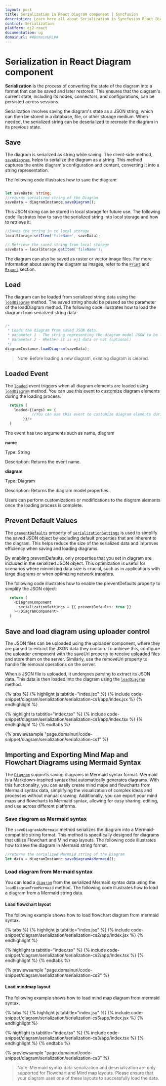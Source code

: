```yaml
---
layout: post
title: Serialization in React Diagram component | Syncfusion
description: Learn here all about Serialization in Syncfusion React Diagram component of Syncfusion Essential JS 2 and more.
control: Serialization 
platform: ej2-react
documentation: ug
domainurl: ##DomainURL##
---
```


# Serialization in React Diagram component

**Serialization** is the process of converting the state of the diagram into a format that can be saved and later restored. This ensures that the diagram's current state, including its nodes, connectors, and configurations, can be persisted across sessions.

Serialization involves saving the diagram's state as a JSON string, which can then be stored in a database, file, or other storage medium. When needed, the serialized string can be deserialized to recreate the diagram in its previous state.

## Save

The diagram is serialized as string while saving. The client-side method, [`saveDiagram`](https://ej2.syncfusion.com/react/documentation/api/diagram/#savediagram), helps to serialize the diagram as a string. This method captures the entire diagram's configuration and content, converting it into a string representation.

The following code illustrates how to save the diagram:

```ts

let saveData: string;
//returns serialized string of the Diagram
saveData = diagramInstance.saveDiagram();

```

This JSON string can be stored in local storage for future use. The following code illustrates how to save the serialized string into local storage and how to retrieve it:

```ts
//Saves the string in to local storage
localStorage.setItem('fileName', saveData);

// Retrieve the saved string from local storage
saveData = localStorage.getItem('fileName');

```

The diagram can also be saved as raster or vector image files. For more information about saving the diagram as images, refer to the [`Print`](./print) and [`Export`](./export) section.

## Load

The diagram can be loaded from serialized string data using the [`loadDiagram`](https://ej2.syncfusion.com/react/documentation/api/diagram/#loaddiagram) method. The saved string should be passed as the parameter of the loadDiagram method. The following code illustrates how to load the diagram from serialized string data:

```ts

/*
 * Loads the diagram from saved JSON data.
 * parameter 1 - The string representing the diagram model JSON to be loaded.
 * parameter 2 - Whether it is ej1 data or not (optional)
 */
diagramInstance.loadDiagram(saveData);

```

>Note: Before loading a new diagram, existing diagram is cleared.

## Loaded Event

The [`loaded`](https://ej2.syncfusion.com/react/documentation/api/diagram/#loaded) event triggers when all diagram elements are loaded using [`loadDiagram`](https://ej2.syncfusion.com/react/documentation/api/diagram/#loaddiagram) method. You can use this event to customize diagram elements during the loading process.

```ts
  return (
    loaded={(args) => {
            //You can use this event to customize diagram elements during the loading process
        }}/>
  )

```


The event has two arguments such as name, diagram

**name**

Type: String

Description: Returns the event name.

**diagram**

Type: Diagram

Description: Returns the diagram model properties.

Users can perform customizations or modifications to the diagram elements once the loading process is complete.


## Prevent Default Values

The [`preventDefaults`](https://ej2.syncfusion.com/react/documentation/api/diagram/serializationSettingsModel/#preventdefaults) property of [`serializationSettings`](https://ej2.syncfusion.com/react/documentation/api/diagram/serializationSettingsModel/) is used to simplify the saved JSON object by excluding default properties that are inherent to the diagram. This helps reduce the size of the serialized data and improves efficiency when saving and loading diagrams.

By enabling preventDefaults, only properties that you set in diagram are included in the serialized JSON object. This optimization is useful for scenarios where minimizing data size is crucial, such as in applications with large diagrams or when optimizing network transfers.

The following code illustrates how to enable the preventDefaults property to simplify the JSON object:


```ts
  return (
    <DiagramComponent
      serializationSettings = {{ preventDefaults: true }}
    ></DiagramComponent>
  )

```

## Save and load diagram using uploader control

The JSON files can be uploaded using the uploader component, where they are parsed to extract the JSON data they contain. To achieve this, configure the uploader component with the saveUrl property to receive uploaded files and store them on the server. Similarly, use the removeUrl property to handle file removal operations on the server.

When a JSON file is uploaded, it undergoes parsing to extract its JSON data. This data is then loaded into the diagram using the [`loadDiagram`](https://ej2.syncfusion.com/react/documentation/api/diagram/#loaddiagram) method.

{% tabs %}
{% highlight js tabtitle="index.jsx" %}
{% include code-snippet/diagram/serialization/serialization-cs1/app/index.jsx %}
{% endhighlight %}

{% highlight ts tabtitle="index.tsx" %}
{% include code-snippet/diagram/serialization/serialization-cs1/app/index.tsx %}
{% endhighlight %}
{% endtabs %}

 {% previewsample "page.domainurl/code-snippet/diagram/serialization/serialization-cs1" %}


## Importing and Exporting Mind Map and Flowchart Diagrams using Mermaid Syntax

The [`Diagram`](https://ej2.syncfusion.com/react/documentation/api/diagram/) supports saving diagrams in Mermaid syntax format. Mermaid is a Markdown-inspired syntax that automatically generates diagrams. With this functionality, you can easily create mind maps and flowcharts from Mermaid syntax data, simplifying the visualization of complex ideas and processes without manual drawing. Additionally, you can export your mind maps and flowcharts to Mermaid syntax, allowing for easy sharing, editing, and use across different platforms.

### Save diagram as Mermaid syntax

 The `saveDiagramAsMermaid` method serializes the diagram into a Mermaid-compatible string format. This method is specifically designed for diagrams that utilize Flowchart and Mind map layouts. The following code illustrates how to save the diagram in Mermaid string format.

 ```javascript
//returns the serialized Mermaid string of the Diagram
let data = diagramInstance.saveDiagramAsMermaid();

```

### Load diagram from Mermaid syntax

You can load a [`diagram`](https://ej2.syncfusion.com/react/documentation/api/diagram/) from the serialized Mermaid syntax data using the `loadDiagramFromMermaid` method. The following code illustrates how to load a diagram from a Mermaid string data.

#### Load flowchart layout

The following example shows how to load flowchart diagram from mermaid syntax.

{% tabs %}
{% highlight js tabtitle="index.jsx" %}
{% include code-snippet/diagram/serialization/serialization-cs2/app/index.jsx %}
{% endhighlight %}

{% highlight ts tabtitle="index.tsx" %}
{% include code-snippet/diagram/serialization/serialization-cs2/app/index.tsx %}
{% endhighlight %}
{% endtabs %}

 {% previewsample "page.domainurl/code-snippet/diagram/serialization/serialization-cs2" %}

#### Load mindmap layout

The following example shows how to load mind map diagram from mermaid syntax.

{% tabs %}
{% highlight js tabtitle="index.jsx" %}
{% include code-snippet/diagram/serialization/serialization-cs3/app/index.jsx %}
{% endhighlight %}

{% highlight ts tabtitle="index.tsx" %}
{% include code-snippet/diagram/serialization/serialization-cs3/app/index.tsx %}
{% endhighlight %}
{% endtabs %}

 {% previewsample "page.domainurl/code-snippet/diagram/serialization/serialization-cs3" %}


>Note: Mermaid syntax data serialization and deserialization are only supported for Flowchart and Mind map layouts. Please ensure that your diagram uses one of these layouts to successfully load the data.
